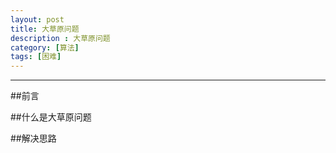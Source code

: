 ```yaml
---
layout: post
title: 大草原问题
description : 大草原问题
category: [算法]
tags: [困难]
---
```



-----------------------


<div class="toc">
			
</div>

##前言


##什么是大草原问题

##解决思路


	


 

